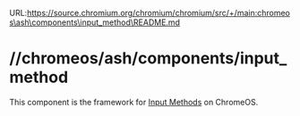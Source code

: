 URL:https://source.chromium.org/chromium/chromium/src/+/main:chromeos\ash\components\input_method\README.md
# //chromeos/ash/components/input_method

This component is the framework for [Input Methods](https://en.wikipedia.org/wiki/Input_method) on ChromeOS.